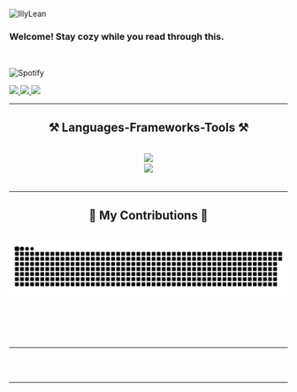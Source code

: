 ![IllyLean](https://github.com/sejoonpark99/sejoonpark99/assets/94677150/46366dca-ff4c-4def-94f6-e7a9156060d4)

<h3 align="left">Welcome! Stay cozy while you read through this.</h3>

<br/>

![Spotify](https://spotify-song-git-main-koaste.vercel.app/api/spotify)
<br/>


<div align="left"> 
  <a href="mailto:sejoon1999@gmail.com">
    <img src="https://img.shields.io/badge/Gmail-333333?style=for-the-badge&logo=gmail&logoColor=red" />
  </a>
  <a href="https://linkedin.com/in/sejoon-park" target="_blank">
    <img src="https://img.shields.io/badge/LinkedIn-0077B5?style=for-the-badge&logo=linkedin&logoColor=white" target="_blank" />
  </a>
  <a href="https://sejoon.ca" target="_blank">
     <img src="https://img.shields.io/badge/Portfolio-FF5722?style=for-the-badge&logo=todoist&logoColor=white" target="_blank" /> <!-- sqlite, safari, google-chrome are other good icon options -->
  </a>
</div>

 <hr/>
 
<h2 align="center">⚒️ Languages-Frameworks-Tools ⚒️</h2>
<br/>
<div align="center">
    <img src="https://skillicons.dev/icons?i=aws,angular,cs,py,react,typescript,dotnet,firebase,mongodb,c,nextjs,mysql,flask" /><br>
    <img src="https://skillicons.dev/icons?i=react,js,bootstrap,mui,html,css,github,figma,tailwind,git,r,redis,postgres,java" />
</div>

<br/>
<hr/>

<div align="center">
  <h2>🐍 My Contributions 🐍</h2>
  <br>
  <img alt="snake eating my contributions" src="https://raw.githubusercontent.com/sejoonpark99/sejoonpark99/output/github-contribution-grid-snake.svg" />
  
  <br/><br/><br/>
</div>

<hr/>
<br/><br/>

<hr/>

